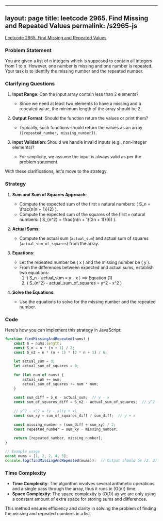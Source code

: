 
---
layout: page
title: leetcode 2965. Find Missing and Repeated Values
permalink: /s2965-js
---
[Leetcode 2965. Find Missing and Repeated Values](https://algoadvance.github.io/algoadvance/l2965)
### Problem Statement
You are given a list of n integers which is supposed to contain all integers from 1 to n. However, one number is missing and one number is repeated. Your task is to identify the missing number and the repeated number.

### Clarifying Questions
1. **Input Range**: Can the input array contain less than 2 elements?
   - Since we need at least two elements to have a missing and a repeated value, the minimum length of the array should be 2.

2. **Output Format**: Should the function return the values or print them?
   - Typically, such functions should return the values as an array `([repeated_number, missing_number])`.

3. **Input Validation**: Should we handle invalid inputs (e.g., non-integer elements)?
   - For simplicity, we assume the input is always valid as per the problem statement.

With these clarifications, let's move to the strategy.

### Strategy
1. **Sum and Sum of Squares Approach**:
   - Compute the expected sum of the first `n` natural numbers: \( S_n = \frac{n(n + 1)}{2} \).
   - Compute the expected sum of the squares of the first `n` natural numbers: \( S_{n^2} = \frac{n(n + 1)(2n + 1)}{6} \).

2. **Actual Sums**:
   - Compute the actual sum (`actual_sum`) and actual sum of squares (`actual_sum_of_squares`) from the array.

3. **Equations**:
   - Let the repeated number be \( x \) and the missing number be \( y \).
   - From the differences between expected and actual sums, establish two equations:
     1. \( S_n - actual\_sum = y - x \) ==> Equation (1)
     2. \( S_{n^2} - actual\_sum\_of\_squares = y^2 - x^2 \)

4. **Solve the Equations**:
   - Use the equations to solve for the missing number and the repeated number.

### Code
Here's how you can implement this strategy in JavaScript:

```javascript
function findMissingAndRepeated(nums) {
    const n = nums.length;
    const S_n = n * (n + 1) / 2;
    const S_n2 = n * (n + 1) * (2 * n + 1) / 6;
    
    let actual_sum = 0;
    let actual_sum_of_squares = 0;
    
    for (let num of nums) {
        actual_sum += num;
        actual_sum_of_squares += num * num;
    }
    
    const sum_diff = S_n - actual_sum;  // y - x
    const sum_of_squares_diff = S_n2 - actual_sum_of_squares;  // y^2 - x^2
    
    // y^2 - x^2 = (y - x)(y + x)
    const sum_xy = sum_of_squares_diff / sum_diff;  // y + x
    
    const missing_number = (sum_diff + sum_xy) / 2;
    const repeated_number = sum_xy - missing_number;
    
    return [repeated_number, missing_number];
}

// Example usage
const nums = [1, 2, 2, 4, 5];
console.log(findMissingAndRepeated(nums));  // Output should be [2, 3]
```

### Time Complexity
- **Time Complexity**: The algorithm involves several arithmetic operations and a single pass through the array, thus it runs in \(O(n)\) time.
- **Space Complexity**: The space complexity is \(O(1)\) as we are only using a constant amount of extra space for storing sums and differences.

This method ensures efficiency and clarity in solving the problem of finding the missing and repeated numbers in a list.